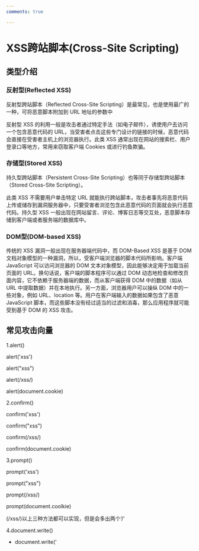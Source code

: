 ```yaml
---
comments: true

---
```

# XSS跨站脚本(Cross-Site Scripting)

## 类型介绍

### 反射型(Reflected XSS)

反射型跨站脚本（Reflected Cross-Site Scripting）是最常见，也是使用最广的一种，可将恶意脚本附加到 URL 地址的参数中

反射型 XSS 的利用一般是攻击者通过特定手法（如电子邮件），诱使用户去访问一个包含恶意代码的 URL，当受害者点击这些专门设计的链接的时候，恶意代码会直接在受害者主机上的浏览器执行。此类 XSS 通常出现在网站的搜索栏、用户登录口等地方，常用来窃取客户端 Cookies 或进行钓鱼欺骗。

 

### 存储型(Stored XSS)

持久型跨站脚本（Persistent Cross-Site Scripting）也等同于存储型跨站脚本（Stored Cross-Site Scripting）。

此类 XSS 不需要用户单击特定 URL 就能执行跨站脚本，攻击者事先将恶意代码上传或储存到漏洞服务器中，只要受害者浏览包含此恶意代码的页面就会执行恶意代码。持久型 XSS 一般出现在网站留言、评论、博客日志等交互处，恶意脚本存储到客户端或者服务端的数据库中。

 

### DOM型(DOM-based XSS)

传统的 XSS 漏洞一般出现在服务器端代码中，而 DOM-Based XSS 是基于 DOM 文档对象模型的一种漏洞，所以，受客户端浏览器的脚本代码所影响。客户端 JavaScript 可以访问浏览器的 DOM 文本对象模型，因此能够决定用于加载当前页面的 URL。换句话说，客户端的脚本程序可以通过 DOM 动态地检查和修改页面内容，它不依赖于服务器端的数据，而从客户端获得 DOM 中的数据（如从 URL 中提取数据）并在本地执行。另一方面，浏览器用户可以操纵 DOM 中的一些对象，例如 URL、location 等。用户在客户端输入的数据如果包含了恶意 JavaScript 脚本，而这些脚本没有经过适当的过滤和消毒，那么应用程序就可能受到基于 DOM 的 XSS 攻击。

 

## 常见攻击向量

1.alert()

alert('xss')

alert("xss")

alert(/xss/)

alert(document.cookie)

2.confirm()

confirm('xss')

confirm("xss")

confirm(/xss/)

confirm(document.cookie)

3.prompt()

prompt('xss')

prompt("xss")

prompt(/xss/)

prompt(document.coolkie)

(/xss/)以上三种方法都可以实现，但是会多出两个‘/’

4.document.write()

- document.write('<script>alert("xss")<\/script>')

- document.write('<script>alert(/xss/)<\/script>')

- document.write('<script>alert(document.cookie)<\/script>')

括号里不能使用单引号；

alert也可以换成其他弹窗方式；

5.console.log()

console.log(alert('xss'))

console.log(alert("xss"))

console.log(alert(/xss/))

console.log(alert(document.cookie))

6.输出控制台

1.console.error(111)

2.console.log(document.cookie)

3.console.dir(111)
## 实战练习

以下是一些可用于练习XSS的靶场：

- [XSS游戏](https://alf.nu/alert1)
- [XSS实验室](https://github.com/do0dl3/xss-labs)
- [XSS CTF挑战](http://xss-ctf.xiejiahe.com/)

https://alf.nu/alert1

https://github.com/do0dl3/xss-labs

http://xss-ctf.xiejiahe.com/
